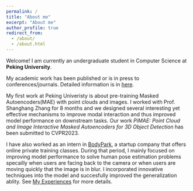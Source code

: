 ```yaml
---
permalink: /
title: "About me"
excerpt: "About me"
author_profile: true
redirect_from: 
  - /about/
  - /about.html
---
```


Welcome! I am currently an undergraduate student in Computer Science at <b>Peking University</b>.

My academic work has been published or is in press to conferences/journals. Detailed information is in [here](publications).

My first work at Peking Univeristy is about pre-training Masked Autoencoders(MAE) with point clouds and images. I worked with Prof. Shanghang Zhang for 8 months and we designed several interesting yet effective mechanisms to improve modal interaction and thus improved model performance on downstream tasks. Our work <i>PiMAE: Point Cloud and Image Interactive Masked Autoencoders for 3D Object Detection</i> has been submitted to CVPR2023.

I have also worked as an intern in [BodyPark](http://www.bodypark.cn/home), a startup company that offers online private training classes. During that period, I mainly focused on improving model performance to solve human pose estimation problems specailly when users are facing back to the camera or when users are moving quickly that the image is in blur. I incorporated innovative techniques into the model and succesfully improved the generalization ablity. See [My Experiences](experience) for more details.


